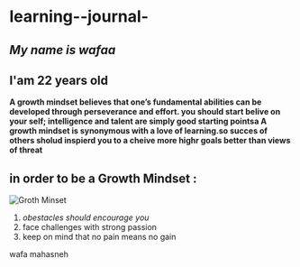 # learning--journal-
## *My name is wafaa* 
## I'am 22 years old
**A growth mindset believes that one’s fundamental abilities can be developed through perseverance and effort. you should start belive on your self; intelligence and talent are simply good starting pointsa A growth mindset is synonymous with a love of learning.so succes of others sholud inspierd you to a cheive more highr goals better than  views of threat**
## in order to be a Growth Mindset :
![Groth Minset](https://www.excelsior.edu/wp-content/uploads/sites/46/2017/03/Growth-Mindset-e1565799493145.png)
1. *obestacles should encourage you* 
2. face challenges with strong passion 
3. keep on mind that no pain means no gain 
 

 wafa mahasneh
